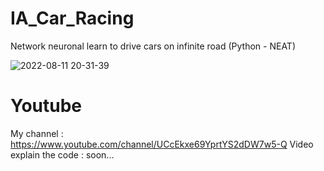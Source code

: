 # IA_Car_Racing
Network neuronal learn to drive cars on infinite road (Python - NEAT)

![2022-08-11 20-31-39](https://user-images.githubusercontent.com/109032171/184223773-dfc549c1-cb14-4100-b31a-21c7fe025fcc.gif)


# Youtube 

My channel : https://www.youtube.com/channel/UCcEkxe69YprtYS2dDW7w5-Q
Video explain the code : soon...
